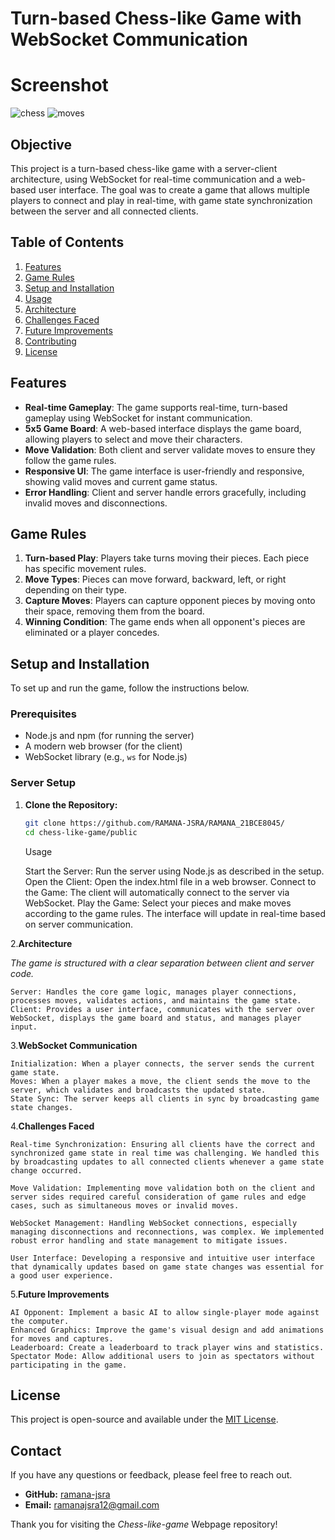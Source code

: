 # Turn-based Chess-like Game with WebSocket Communication

# Screenshot 
![chess](https://github.com/user-attachments/assets/f359fd01-3e7e-471a-b14e-b27b7e53addc)
![moves](https://github.com/user-attachments/assets/db46d254-4c81-4373-9803-8d05709a5da6)

## Objective

This project is a turn-based chess-like game with a server-client architecture, using WebSocket for real-time communication and a web-based user interface. The goal was to create a game that allows multiple players to connect and play in real-time, with game state synchronization between the server and all connected clients.

## Table of Contents

1. [Features](#features)
2. [Game Rules](#game-rules)
3. [Setup and Installation](#setup-and-installation)
4. [Usage](#usage)
5. [Architecture](#architecture)
6. [Challenges Faced](#challenges-faced)
7. [Future Improvements](#future-improvements)
8. [Contributing](#contributing)
9. [License](#license)

## Features

- **Real-time Gameplay**: The game supports real-time, turn-based gameplay using WebSocket for instant communication.
- **5x5 Game Board**: A web-based interface displays the game board, allowing players to select and move their characters.
- **Move Validation**: Both client and server validate moves to ensure they follow the game rules.
- **Responsive UI**: The game interface is user-friendly and responsive, showing valid moves and current game status.
- **Error Handling**: Client and server handle errors gracefully, including invalid moves and disconnections.

## Game Rules

1. **Turn-based Play**: Players take turns moving their pieces. Each piece has specific movement rules.
2. **Move Types**: Pieces can move forward, backward, left, or right depending on their type.
3. **Capture Moves**: Players can capture opponent pieces by moving onto their space, removing them from the board.
4. **Winning Condition**: The game ends when all opponent's pieces are eliminated or a player concedes.

## Setup and Installation

To set up and run the game, follow the instructions below.

### Prerequisites

- Node.js and npm (for running the server)
- A modern web browser (for the client)
- WebSocket library (e.g., `ws` for Node.js)

### Server Setup

1. **Clone the Repository:**

   ```bash
   git clone https://github.com/RAMANA-JSRA/RAMANA_21BCE8045/
   cd chess-like-game/public

   ```
   Usage

    Start the Server: Run the server using Node.js as described in the setup.
    Open the Client: Open the index.html file in a web browser.
    Connect to the Game: The client will automatically connect to the server via WebSocket.
    Play the Game: Select your pieces and make moves according to the game rules. The interface will update in real-time based on server communication.

2.**Architecture**

*The game is structured with a clear separation between client and server code.*

    Server: Handles the core game logic, manages player connections, processes moves, validates actions, and maintains the game state.
    Client: Provides a user interface, communicates with the server over WebSocket, displays the game board and status, and manages player input.

3.**WebSocket Communication**

    Initialization: When a player connects, the server sends the current game state.
    Moves: When a player makes a move, the client sends the move to the server, which validates and broadcasts the updated state.
    State Sync: The server keeps all clients in sync by broadcasting game state changes.

4.**Challenges Faced**

    Real-time Synchronization: Ensuring all clients have the correct and synchronized game state in real time was challenging. We handled this by broadcasting updates to all connected clients whenever a game state change occurred.

    Move Validation: Implementing move validation both on the client and server sides required careful consideration of game rules and edge cases, such as simultaneous moves or invalid moves.

    WebSocket Management: Handling WebSocket connections, especially managing disconnections and reconnections, was complex. We implemented robust error handling and state management to mitigate issues.

    User Interface: Developing a responsive and intuitive user interface that dynamically updates based on game state changes was essential for a good user experience.

5.**Future Improvements**

    AI Opponent: Implement a basic AI to allow single-player mode against the computer.
    Enhanced Graphics: Improve the game's visual design and add animations for moves and captures.
    Leaderboard: Create a leaderboard to track player wins and statistics.
    Spectator Mode: Allow additional users to join as spectators without participating in the game.

## License

This project is open-source and available under the [MIT License](LICENSE).

## Contact

If you have any questions or feedback, please feel free to reach out.

- **GitHub:** [ramana-jsra](https://github.com/ramana-jsra)
- **Email:** ramanajsra12@gmail.com

Thank you for visiting the *Chess-like-game* Webpage repository!
